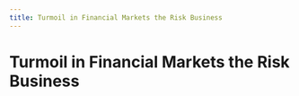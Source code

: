 ```yaml
---
title: Turmoil in Financial Markets the Risk Business
---
```

# Turmoil in Financial Markets the Risk Business
